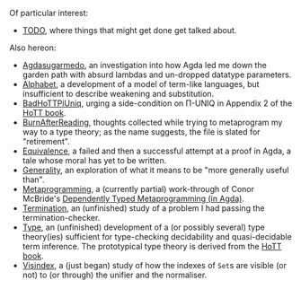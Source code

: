 Of particular interest:

- [TODO](TODO.md), where things that might get done get talked about.

Also hereon:

- [Agdasugarmedo](Agdasugarmedo.lagda.md), an investigation into how Agda led me down the garden path with absurd lambdas and un-dropped datatype parameters.
- [Alphabet](Alphabet.lagda.md), a development of a model of term-like languages, but insufficient to describe weakening and substitution.
- [BadHoTTPiUniq](BadHoTTPiUniq.lagda.md), urging a side-condition on Π-UNIQ in Appendix 2 of the [HoTT book](../../doc/hott-online-1075-g3c53219.pdf).
- [BurnAfterReading](BurnAfterReading.lagda.md), thoughts collected while trying to metaprogram my way to a type theory; as the name suggests, the file is slated for "retirement".
- [Equivalence](Equivalence.lagda.md), a failed and then a successful attempt at a proof in Agda, a tale whose moral has yet to be written.
- [Generality](Generality.lagda.md), an exploration of what it means to be "more generally useful than".
- [Metaprogramming](Metaprogramming.lagda.md), a (currently partial) work-through of Conor McBride's [Dependently Typed Metaprogramming (in Agda)](../../doc/Dependently%20Typed%20Metaprogramming%20(in%20Agda)-Conor%20McBride-August-26-2013.pdf).
- [Termination](Termination.lagda.md), an (unfinished) study of a problem I had passing the termination-checker.
- [Type](Type.lagda.md), an (unfinished) development of a (or possibly several) type theory(ies) sufficient for type-checking decidability and quasi-decidable term inference. The prototypical type theory is derived from the [HoTT book](../../doc/hott-online-1075-g3c53219.pdf).
- [Visindex](Visindex.lagda.md), a (just began) study of how the indexes of `Set`s are visible (or not) to (or through) the unifier and the normaliser.
